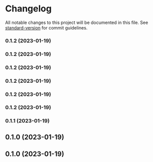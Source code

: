 # Changelog

All notable changes to this project will be documented in this file. See [standard-version](https://github.com/conventional-changelog/standard-version) for commit guidelines.

### 0.1.2 (2023-01-19)

### 0.1.2 (2023-01-19)

### 0.1.2 (2023-01-19)

### 0.1.2 (2023-01-19)

### 0.1.2 (2023-01-19)

### 0.1.2 (2023-01-19)

### 0.1.1 (2023-01-19)

## 0.1.0 (2023-01-19)

## 0.1.0 (2023-01-19)
